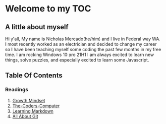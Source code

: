  # Welcome to my TOC #

 ## A little about myself ##

  Hi y'all, My name is Nicholas Mercado(he/him) and I live in Federal way WA. I most recently worked as an electrician and decided to change my career so I have been teaching myself some coding the past few months in my free time. 
I am rocking Windows 10 pro 21H1
I am always excited to learn new things, solve puzzles, and especially excited to learn some Javascript.  

 ## Table Of Contents ##

### Readings
1.  [Growth Mindset](https://nicholas-mercado.github.io/reading-notes/growth_mindset.html) 
2. [The-Coders-Computer](https://nicholas-mercado.github.io/reading-notes/Learning-Markdown.html) 
3. [Learning Markdown](https://nicholas-mercado.github.io/reading-notes/The-Coders-Computer.html)
3. [All About Git](https://nicholas-mercado.github.io/reading-notes/Git.html)

<!-- ### Labs
1. Place Holder
2. Place Holder
3. Plave holder

### Lecture Notes -->

